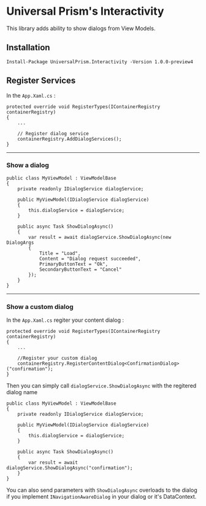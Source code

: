 ﻿# Universal Prism's Interactivity 

This library adds ability to show dialogs from View Models.

## Installation

    Install-Package UniversalPrism.Interactivity -Version 1.0.0-preview4

## Register Services

In the `App.Xaml.cs` :

    protected override void RegisterTypes(IContainerRegistry containerRegistry)
    {
		...

        // Register dialog service
        containerRegistry.AddDialogServices();
    }
----

### Show a dialog

    public class MyViewModel : ViewModelBase
    {
        private readonly IDialogService dialogService;

        public MyViewModel(IDialogService dialogService)
        {
            this.dialogService = dialogService;
        }

        public async Task ShowDialogAsync()
        {
            var result = await dialogService.ShowDialogAsync(new DialogArgs
            {
                Title = "Load",
                Content = "Dialog request succeeded",
                PrimaryButtonText = "Ok",
                SecondaryButtonText = "Cancel"
            });
        }
    }

----
### Show a custom dialog


In the `App.Xaml.cs` regiter your content dialog :

    protected override void RegisterTypes(IContainerRegistry containerRegistry)
    {
		...

        //Register your custom dialog
        containerRegistry.RegisterContentDialog<ConfirmationDialog>("confirmation");
    }

Then you can simply call `dialogService.ShowDialogAsync` with the regitered dialog name

    public class MyViewModel : ViewModelBase
    {
        private readonly IDialogService dialogService;

        public MyViewModel(IDialogService dialogService)
        {
            this.dialogService = dialogService;
        }
        
        public async Task ShowDialogAsync()
        {
            var result = await dialogService.ShowDialogAsync("confirmation");
        }
    }

You can also send parameters with `ShowDialogAsync` overloads to the dialog if you implement `INavigationAwareDialog` in your dialog or it's DataContext.